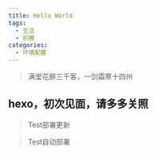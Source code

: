 ```yaml
---
title: Hello World
tags:
  - 生活
  - 折腾
categories:
  - 环境配置
---
```

> 满堂花醉三千客，一剑霜寒十四州

## hexo，初次见面，请多多关照

> Test部署更新

> Test自动部署
